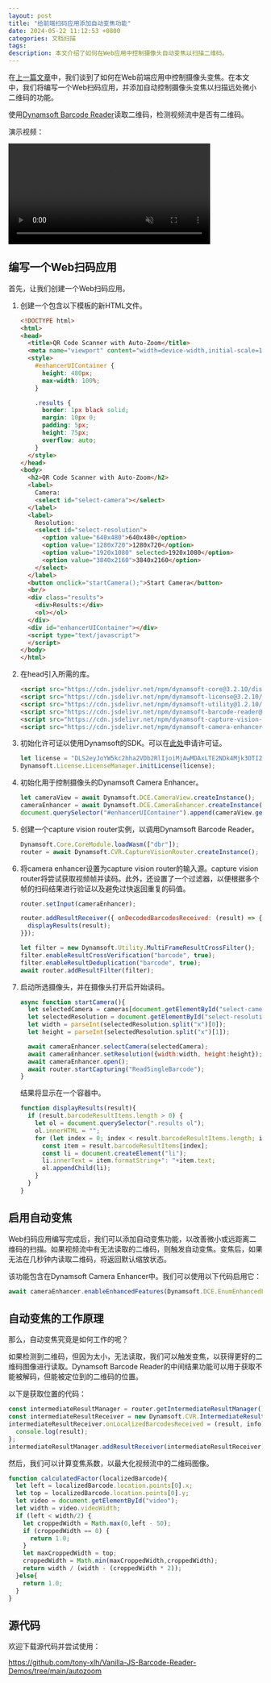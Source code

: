 ```yaml
---
layout: post
title: "给前端扫码应用添加自动变焦功能"
date: 2024-05-22 11:12:53 +0800
categories: 文档扫描
tags: 
description: 本文介绍了如何在Web应用中控制摄像头自动变焦以扫描二维码。
---
```


在[上一篇文章](./camera-zoom-control-on-web/)中，我们谈到了如何在Web前端应用中控制摄像头变焦。在本文中，我们将编写一个Web扫码应用，并添加自动控制摄像头变焦以扫描远处微小二维码的功能。

使用[Dynamsoft Barcode Reader](https://www.dynamsoft.com/barcode-reader/overview/)读取二维码，检测视频流中是否有二维码。

演示视频：

<video src="https://github.com/tony-xlh/Vanilla-JS-Barcode-Reader-Demos/assets/5462205/aa17838d-47ea-4aa9-9773-c3e8a861486a" data-canonical-src="https://github.com/tony-xlh/Vanilla-JS-Barcode-Reader-Demos/assets/5462205/aa17838d-47ea-4aa9-9773-c3e8a861486a" controls="controls" muted="muted" class="d-block rounded-bottom-2 border-top width-fit" style="max-width: 100%; max-height:640px; min-height: 200px"></video>


## 编写一个Web扫码应用

首先，让我们创建一个Web扫码应用。

1. 创建一个包含以下模板的新HTML文件。

   ```html
   <!DOCTYPE html>
   <html>
   <head>
     <title>QR Code Scanner with Auto-Zoom</title>
     <meta name="viewport" content="width=device-width,initial-scale=1.0,maximum-scale=1.0,user-scalable=0" />
     <style>
       #enhancerUIContainer {
         height: 480px;
         max-width: 100%;
       }

       .results {
         border: 1px black solid;
         margin: 10px 0;
         padding: 5px;
         height: 75px;
         overflow: auto;
       }
     </style>
   </head>
   <body>
     <h2>QR Code Scanner with Auto-Zoom</h2>
     <label>
       Camera:
       <select id="select-camera"></select>
     </label>
     <label>
       Resolution:
       <select id="select-resolution">
         <option value="640x480">640x480</option>
         <option value="1280x720">1280x720</option>
         <option value="1920x1080" selected>1920x1080</option>
         <option value="3840x2160">3840x2160</option>
       </select>
     </label>
     <button onclick="startCamera();">Start Camera</button>
     <br/>
     <div class="results">
       <div>Results:</div>
       <ol></ol>
     </div>
     <div id="enhancerUIContainer"></div>
     <script type="text/javascript">
     </script>
   </body>
   </html>
   ```

2. 在head引入所需的库。

   ```html
   <script src="https://cdn.jsdelivr.net/npm/dynamsoft-core@3.2.10/dist/core.js"></script>
   <script src="https://cdn.jsdelivr.net/npm/dynamsoft-license@3.2.10/dist/license.js"></script>
   <script src="https://cdn.jsdelivr.net/npm/dynamsoft-utility@1.2.10/dist/utility.js"></script>
   <script src="https://cdn.jsdelivr.net/npm/dynamsoft-barcode-reader@10.2.10/dist/dbr.js"></script>
   <script src="https://cdn.jsdelivr.net/npm/dynamsoft-capture-vision-router@2.2.10/dist/cvr.js"></script>
   <script src="https://cdn.jsdelivr.net/npm/dynamsoft-camera-enhancer@4.0.2/dist/dce.js"></script>
   ```

3. 初始化许可证以使用Dynamsoft的SDK。可以在[此处](https://www.dynamsoft.com/customer/license/trialLicense/)申请许可证。

   ```js
   let license = "DLS2eyJoYW5kc2hha2VDb2RlIjoiMjAwMDAxLTE2NDk4Mjk3OTI2MzUiLCJvcmdhbml6YXRpb25JRCI6IjIwMDAwMSIsInNlc3Npb25QYXNzd29yZCI6IndTcGR6Vm05WDJrcEQ5YUoifQ=="; //one-day trial license
   Dynamsoft.License.LicenseManager.initLicense(license);
   ```

4. 初始化用于控制摄像头的Dynamsoft Camera Enhancer。

   ```js
   let cameraView = await Dynamsoft.DCE.CameraView.createInstance();
   cameraEnhancer = await Dynamsoft.DCE.CameraEnhancer.createInstance(cameraView);
   document.querySelector("#enhancerUIContainer").append(cameraView.getUIElement());
   ```

5. 创建一个capture vision router实例，以调用Dynamsoft Barcode Reader。

   ```js
   Dynamsoft.Core.CoreModule.loadWasm(["dbr"]);
   router = await Dynamsoft.CVR.CaptureVisionRouter.createInstance();
   ```

6. 将camera enhancer设置为capture vision router的输入源。capture vision router将尝试获取视频帧并读码。此外，还设置了一个过滤器，以便根据多个帧的扫码结果进行验证以及避免过快返回重复的码值。

   ```js
   router.setInput(cameraEnhancer);

   router.addResultReceiver({ onDecodedBarcodesReceived: (result) => {
     displayResults(result);
   }});

   let filter = new Dynamsoft.Utility.MultiFrameResultCrossFilter();
   filter.enableResultCrossVerification("barcode", true);
   filter.enableResultDeduplication("barcode", true);
   await router.addResultFilter(filter);
   ```

7. 启动所选摄像头，并在摄像头打开后开始读码。

   ```js
   async function startCamera(){
     let selectedCamera = cameras[document.getElementById("select-camera").selectedIndex];
     let selectedResolution = document.getElementById("select-resolution").selectedOptions[0].value;
     let width = parseInt(selectedResolution.split("x")[0]);
     let height = parseInt(selectedResolution.split("x")[1]);

     await cameraEnhancer.selectCamera(selectedCamera);
     await cameraEnhancer.setResolution({width:width, height:height});
     await cameraEnhancer.open();
     await router.startCapturing("ReadSingleBarcode");
   }
   ```

   结果将显示在一个容器中。

   ```js
   function displayResults(result){
     if (result.barcodeResultItems.length > 0) {   
       let ol = document.querySelector(".results ol");
       ol.innerHTML = "";
       for (let index = 0; index < result.barcodeResultItems.length; index++) {
         const item = result.barcodeResultItems[index];
         const li = document.createElement("li");
         li.innerText = item.formatString+": "+item.text;
         ol.appendChild(li);
       }
     }
   }
   ```

## 启用自动变焦

Web扫码应用编写完成后，我们可以添加自动变焦功能，以改善微小或远距离二维码的扫描。如果视频流中有无法读取的二维码，则触发自动变焦。变焦后，如果无法在几秒钟内读取二维码，将返回默认缩放状态。

该功能包含在Dynamsoft Camera Enhancer中。我们可以使用以下代码启用它：

```js
await cameraEnhancer.enableEnhancedFeatures(Dynamsoft.DCE.EnumEnhancedFeatures.EF_AUTO_ZOOM);
```

## 自动变焦的工作原理

那么，自动变焦究竟是如何工作的呢？

如果检测到二维码，但因为太小，无法读取，我们可以触发变焦，以获得更好的二维码图像进行读取。Dynamsoft Barcode Reader的中间结果功能可以用于获取不能被解码，但能被定位到的二维码的位置。

以下是获取位置的代码：

```js
const intermediateResultManager = router.getIntermediateResultManager();
const intermediateResultReceiver = new Dynamsoft.CVR.IntermediateResultReceiver();
intermediateResultReceiver.onLocalizedBarcodesReceived = (result, info) => {
  console.log(result);
};
intermediateResultManager.addResultReceiver(intermediateResultReceiver);
```

然后，我们可以计算变焦系数，以最大化视频流中的二维码图像。

```js
function calculatedFactor(localizedBarcode){
  let left = localizedBarcode.location.points[0].x;
  let top = localizedBarcode.location.points[0].y;
  let video = document.getElementById("video");
  let width = video.videoWidth;
  if (left < width/2) {
    let croppedWidth = Math.max(0,left - 50);
    if (croppedWidth == 0) {
      return 1.0;
    }
    let maxCroppedWidth = top;
    croppedWidth = Math.min(maxCroppedWidth,croppedWidth);
    return width / (width - (croppedWidth * 2));
  }else{
    return 1.0;
  }
}
```


## 源代码

欢迎下载源代码并尝试使用：

<https://github.com/tony-xlh/Vanilla-JS-Barcode-Reader-Demos/tree/main/autozoom>

